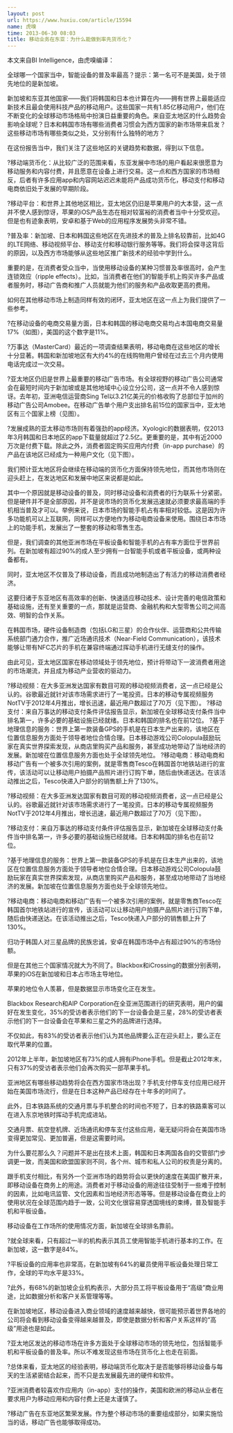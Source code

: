 ```yaml
---
layout: post
url: https://www.huxiu.com/article/15594
name: 虎嗅
time: 2013-06-30 08:03
title: 移动业务在东亚：为什么能做到率先货币化？
---
```

本文来自BI Intelligence，由虎嗅编译：

全球哪一个国家当中，智能设备的普及率最高？提示：第一名可不是美国，处于领先地位的是新加坡。

新加坡和东亚其他国家——我们将韩国和日本也计算在内——拥有世界上最能适应新技术且最会使用科技产品的移动用户。这些国家一共有1.85亿移动用户，他们在不断变化的全球移动市场格局中扮演日益重要的角色。来自亚太地区的什么趋势会影响全球呢？日本和韩国市场有哪些消费者习惯会为西方国家的新市场带来启发？这些移动市场有哪些类似之处，又分别有什么独特的地方？

在这份报告当中，我们关注了这些地区的关键趋势和数据，得到以下信息。

?移动端货币化：从比较广泛的范围来看，东亚发展中市场的用户看起来很愿意为移动服务和内容付费，并且愿意在设备上进行交易。这一点和西方国家的市场相反，后者有许多应用app和内容网站迟迟未能将产品成功货币化，移动支付和移动电商依旧处于发展的早期阶段。

?移动平台：和世界上其他地区相比，亚太地区仍旧是苹果用户的大本营，这一点并不使人感到惊讶，苹果的iOS产品生态在相对较富裕的消费者当中十分受欢迎。但是也有迹象表明，安卓和基于Web的应用程序发展势头非常不错。

?普及率：新加坡、日本和韩国这些地区在先进技术的普及上排名较靠前，比如4G的LTE网络、移动视频平台、移动支付和移动银行服务等等。我们将会探寻这背后的原因，以及西方市场能够从这些地区推广新技术的经验中学到什么。

重要的是，在消费者受众当中，当使用移动设备的某种习惯普及率很高时，会产生连锁效应（ripple effects）。比如，当消费者在他们的智能手机上购买许多产品或者服务时，移动广告商和推广人员就能为他们的服务和产品收取更高的费用。

如何在其他移动市场上制造同样有效的闭环，亚太地区在这一点上为我们提供了一些参考。

?在移动设备的电商交易量方面，日本和韩国的移动电商交易均占本国电商交易量17%（如图），美国的这个数字是11%。

?万事达（MasterCard）最近的一项调查结果表明，移动电商在这些地区的增长十分显著。韩国和新加坡地区有大约4%的在线购物用户曾经在过去三个月内使用电话完成过一次交易。

?亚太地区仍旧是世界上最重要的移动广告市场。有全球视野的移动广告公司通常会在最短时间内于新加坡或是其他地域中心设立分公司，这一点并不令人感到惊讶。去年初，亚洲电信运营商Sing Tel以3.21亿美元的价格收购了总部位于加州的移动广告公司Amobee。在移动广告单个用户支出排名前15位的国家当中，亚太地区有三个国家上榜（见图）。

?发展成熟的亚太移动市场则有着强劲的app经济。Xyologic的数据表明，仅2013年3月韩国和日本地区的app下载量就超过了2.5亿。更重要的是，其中有近2000万次是付费下载。除此之外，消费者固定购买应用内付费（in-app purchase）的产品在该地区已经成为一种用户文化（见下图）。

我们预计亚太地区将会继续在移动端的货币化方面保持领先地位，而其他市场则在迎头赶上，在发达地区和发展中地区来说都是如此。

其中一个原因就是移动设备的普及，同时移动设备和消费者的行为联系十分紧密。但是硬件并不是全部原因，并不是说市场的货币化发展迅速就必须要求最高端的手机相当普及才可以。举例来说，日本市场的智能手机占有率相对较低。这是因为许多功能机可以上互联网，同样可以方便地作为移动电商设备来使用。围绕日本市场上的功能手机，发展出了一整套的移动和零售生态。

但是，我们调查的其他亚洲市场在平板设备和智能手机的占有率方面位于世界前列。在新加坡有超过90%的成人至少拥有一台智能手机或者平板设备，或两种设备都有。

同时，亚太地区不仅普及了移动设备，而且成功地制造出了有活力的移动消费者经济。

这要归诸于东亚地区有高效率的创新、快速适应移动技术、设计完善的电信政策和基础设施，还有至关重要的一点，那就是运营商、金融机构和大型零售公司之间高效、明智的合作关系。

在韩国市场，硬件设备制造商（包括LG和三星）的合作伙伴、运营商和公共传输系统部门通力合作，推广近场通讯技术（Near-Field Communication），该技术能够让带有NFC芯片的手机在兼容终端通过挥动手机进行无缝支付的操作。

由此可见，亚太地区国家在移动领域处于领先地位，预计将带动下一波消费者用途的市场潮流，并且成为移动产业营收的驱动力。

?移动视频：在大多亚洲发达国家有数目可观的移动视频消费者，这一点已经是公认的。谷歌最近就针对该市场需求进行了一笔投资。日本的移动专属视频服务NotTV于2012年4月推出，增长迅速，最近用户数超过了70万（见下图）。 ?移动支付：来自万事达的移动支付条件评估报告显示，新加坡在全球移动支付条件当中排名第一，许多必要的基础设施已经就绪。日本和韩国的排名也在前12位。 ?基于地理信息的服务：世界上第一款装备GPS的手机是在日本生产出来的，该地区在位置信息服务方面处于领导者地位合情合理。日本移动游戏公司Colopula鼓励玩家在真实世界探索发现，从商店里购买产品和服务，甚至成功地带动了当地经济的发展。新加坡在位置信息服务方面也处于全球领先地位。 ?移动电商：移动电商和移动广告有一个被多次引用的案例，就是零售商Tesco在韩国首尔地铁站进行的宣传，该活动可以让移动用户拍摄产品照片进行订购下单，随后由快递送达。在该活动推出之后，Tesco快递入户部分的销售额上升了130%。

?移动视频：在大多亚洲发达国家有数目可观的移动视频消费者，这一点已经是公认的。谷歌最近就针对该市场需求进行了一笔投资。日本的移动专属视频服务NotTV于2012年4月推出，增长迅速，最近用户数超过了70万（见下图）。

?移动支付：来自万事达的移动支付条件评估报告显示，新加坡在全球移动支付条件当中排名第一，许多必要的基础设施已经就绪。日本和韩国的排名也在前12位。

?基于地理信息的服务：世界上第一款装备GPS的手机是在日本生产出来的，该地区在位置信息服务方面处于领导者地位合情合理。日本移动游戏公司Colopula鼓励玩家在真实世界探索发现，从商店里购买产品和服务，甚至成功地带动了当地经济的发展。新加坡在位置信息服务方面也处于全球领先地位。

?移动电商：移动电商和移动广告有一个被多次引用的案例，就是零售商Tesco在韩国首尔地铁站进行的宣传，该活动可以让移动用户拍摄产品照片进行订购下单，随后由快递送达。在该活动推出之后，Tesco快递入户部分的销售额上升了130%。

归功于韩国人对三星品牌的民族忠诚，安卓在韩国市场中占有超过90%的市场份额。

但是在其他三个国家情况就大为不同了。Blackbox和iCrossing的数据分别表明，苹果的iOS在新加坡和日本占市场主导地位。

苹果的地位令人羡慕，但是数据显示市场变化正在发生。

Blackbox Research和AIP Corporation在全亚洲范围进行的研究表明，用户的偏好在发生变化，35%的受访者表示他们的下一台设备会是三星，28%的受访者表示他们的下一台设备会在苹果和三星之外的品牌进行选择。

不仅如此，有83%的受访者表示他们认为其他品牌要么正在迎头赶上，要么正在取代苹果的位置。

2012年上半年，新加坡地区有73%的成人拥有iPhone手机。但是截止2012年末，只有37%的受访者表示他们会再次购买一部苹果手机。

亚洲地区有哪些移动趋势将会在西方国家市场出现？手机支付停车支付应用已经开始在美国市场流行，但是在日本这种产品已经存在十年多的时间了。

此外，日本铁路系统的交通月票与手机整合的时间也不短了，日本的铁路乘客可以在进入东京地铁时挥动手机完成进站。

交通月票、航空登机牌、近场通讯和停车支付这些应用，毫无疑问将会在美国市场变得更加常见、更加普遍，但是这需要时间。

为什么要花那么久？问题并不是出在技术上面，韩国和日本两国各自的交管部门步调更一致，而美国和欧盟国家则不同，各个州、城市和私人公司的权责是分离的。

跟手机支付相比，有另外一个亚洲市场的趋势将会以更快的速度在美国扩散开来，即移动设备在商务上的用途。消费者对于移动设备的用途往往受制于一些难于控制的因素，比如电讯监管、文化因素和当地经济形态等等。但是移动设备在商业上的使用状况在全球范围内趋于一致，公司文化很容易穿透国境线的束缚，普及智能手机和平板设备。

移动设备在工作场所的使用情况方面，新加坡在全球排名靠前。

?就全球来看，只有超过一半的机构表示其员工使用智能手机进行基本的工作。在新加坡，这一数字是84%。

?平板设备的应用率也非常高，在新加坡有64%的雇员使用平板设备处理日常工作，全球的平均水平是33%。

?此外，有68%的新加坡企业机构表示，大部分员工将平板设备用于“高级”商业用途，比如数据分析和客户关系管理等等。

在新加坡地区，移动设备进入商业领域的速度越来越快，很可能预示着世界各地的公司将会看到移动设备变得越来越普及，即使是数据分析和客户关系这样的“高级”用途也是如此。

?亚太地区发达的移动市场在许多方面处于全球移动市场的领先地位，包括智能手机和平板设备的普及率。所以不难发现这些市场在货币化上也走在前面。

?总体来看，亚太地区的经验表明，移动端货币化取决于是否能够将移动设备与每天的生活紧密结合起来，而不只是去发展最先进的硬件和软件。

?亚洲消费者较喜欢作应用内（in-app）支付的操作，美国和欧洲的移动从业者在要求用户为移动应用和内容付费上还是太谨慎了。

?移动广告在东亚地区繁荣发展。作为整个移动市场的重要组成部分，如果实施恰当的话，移动广告也能够取得成功。

